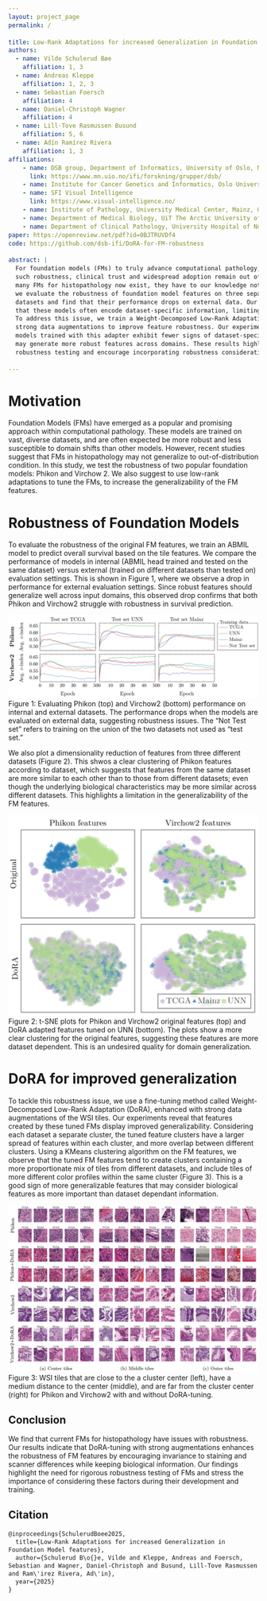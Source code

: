 ```yaml
---
layout: project_page
permalink: /

title: Low-Rank Adaptations for increased Generalization in Foundation Model features
authors:
  - name: Vilde Schulerud Bøe
    affiliation: 1, 3
  - name: Andreas Kleppe
    affiliation: 1, 2, 3
  - name: Sebastian Foersch
    affiliation: 4
  - name: Daniel-Christoph Wagner
    affiliation: 4
  - name: Lill-Tove Rasmussen Busund
    affiliation: 5, 6
  - name: Adín Ramírez Rivera
    affiliation: 1, 3
affiliations:
    - name: DSB group, Department of Informatics, University of Oslo, Norway
      link: https://www.mn.uio.no/ifi/forskning/grupper/dsb/
    - name: Institute for Cancer Genetics and Informatics, Oslo University Hospital, Norway
    - name: SFI Visual Intelligence
      link: https://www.visual-intelligence.no/
    - name: Institute of Pathology, University Medical Center, Mainz, Germany
    - name: Department of Medical Biology, UiT The Arctic University of Norway, Tromsø, Norway
    - name: Department of Clinical Pathology, University Hospital of North Norway, Tromsø, Norway
paper: https://openreview.net/pdf?id=0BJTRUVDf4
code: https://github.com/dsb-ifi/DoRA-for-FM-robustness

abstract: |
  For foundation models (FMs) to truly advance computational pathology, they must deliver consistent and reliable predictions under diverse, unseen test conditions. Without
  such robustness, clinical trust and widespread adoption remain out of reach. Although
  many FMs for histopathology now exist, they have to our knowledge not been systematically tested for robustness by external researchers on independent datasets. In this study,
  we evaluate the robustness of foundation model features on three separate histopathology
  datasets and find that their performance drops on external data. Our analysis also reveals
  that these models often encode dataset-specific information, limiting their generalizability.
  To address this issue, we train a Weight-Decomposed Low-Rank Adaptation (DoRA) with
  strong data augmentations to improve feature robustness. Our experiments show that
  models trained with this adapter exhibit fewer signs of dataset-specific information and
  may generate more robust features across domains. These results highlight the need for
  robustness testing and encourage incorporating robustness considerations into the development, training, and tuning of FMs for histopathology.

---
```


# Motivation
Foundation Models (FMs) have emerged as a popular and promising approach within computational pathology. These models are trained on vast, diverse datasets, and are often expected be more robust and less susceptible to domain shifts than other models. However, recent studies suggest that FMs in histopathology may not generalize to out-of-distribution condition. In this study, we test the robustness of two popular foundation models: Phikon and Virchow 2. We also suggest to use low-rank adaptations to tune the FMs, to increase the generalizability of the FM features.

# Robustness of Foundation Models
To evaluate the robustness of the original FM features, we train an ABMIL model to predict overall survival based on the tile features. We compare the performance of models in internal (ABMIL head trained and tested on the same dataset) versus external (trained on different datasets than tested on) evaluation settings. This is shown in Figure 1, where we observe a drop in performance for external evaluation settings. Since robust features should generalize well across input domains, this observed drop confirms that both Phikon and Virchow2 struggle with robustness in survival prediction.

![Figure 1](survival.png)
Figure 1: Evaluating Phikon (top) and Virchow2 (bottom) performance on internal and external datasets. The performance drops when the models are evaluated on external data, suggesting robustness issues. The “Not Test set” refers to training on the union of the two datasets not used as “test set.”

We also plot a dimensionality reduction of features from three different datasets (Figure 2). This shwos a clear clustering of Phikon features according to dataset, which suggests that features from the same dataset are more similar to each other than to those from different datasets; even though the underlying biological characteristics may be more similar across different datasets. This highlights a limitation in the generalizability of the FM features.

![Figure 2](tsne.png)
Figure 2: t-SNE plots for Phikon and Virchow2 original features (top) and DoRA adapted features tuned on UNN (bottom). The plots show a more clear clustering for the original features, suggesting these features are more dataset dependent. This is an undesired quality for domain generalization.

# DoRA for improved generalization

To tackle this robustness issue, we use a fine-tuning method called Weight-Decomposed Low-Rank Adaptation (DoRA), enhanced with strong data augmentations of the WSI tiles. Our experiments reveal that features created by these tuned FMs display improved generalizability.
Considering each dataset a separate cluster, the tuned feature clusters have a larger spread of features within each cluster, and more overlap between different clusters.
Using a KMeans clustering algorithm on the FM features, we observe that the tuned FM features tend to create clusters containing a more proportionate mix of tiles from different datasets, and include tiles of more different color profiles within the same cluster (Figure 3). This is a good sign of more generalizable features that may consider biological features as more important than dataset dependant information.

![Figure 3](tiles.png)
Figure 3: WSI tiles that are close to the a cluster center (left), have a medium distance to the center (middle), and are far from the cluster center (right) for Phikon and Virchow2 with and without DoRA-tuning.

## Conclusion

We find that current FMs for histopathology have issues with robustness. Our results indicate that DoRA-tuning with strong augmentations enhances the robustness of FM features by encouraging invariance to staining and scanner differences while keeping biological information. Our findings highlight the need for rigorous robustness testing of FMs and stress the importance of considering these factors during their development and training.


## Citation
```
@inproceedings{SchulerudBoee2025,
  title={Low-Rank Adaptations for increased Generalization in Foundation Model features},
  author={Schulerud B\o{}e, Vilde and Kleppe, Andreas and Foersch, Sebastian and Wagner, Daniel-Christoph and Busund, Lill-Tove Rasmussen and Ram\'irez Rivera, Ad\'in},
  year={2025}
}
```
